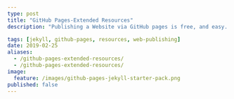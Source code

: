 ```yaml
---
type: post
title: "GitHub Pages-Extended Resources"
description: "Publishing a Website via GitHub pages is free, and easy. Everything you need to publish in one place."

tags: [jekyll, github-pages, resources, web-publishing]
date: 2019-02-25
aliases:
  - /github-pages-extended-resources/
  - /github-pages-extended-resources/
image:
  feature: /images/github-pages-jekyll-starter-pack.png
published: false
---
```



